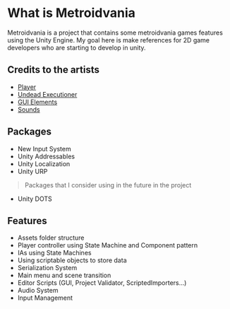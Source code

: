 # What is Metroidvania

Metroidvania is a project that contains some metroidvania games features using the Unity Engine.
My goal here is make references for 2D game developers who are starting to develop in unity.

## Credits to the artists

- [Player](https://aamatniekss.itch.io/fantasy-knight-free-pixelart-animated-character)
- [Undead Executioner](https://darkpixel-kronovi.itch.io/undead-executioner)
- [GUI Elements](https://mounirtohami.itch.io/pixel-art-gui-elements)
- [Sounds](https://jdwasabi.itch.io/8-bit-16-bit-sound-effects-pack)

## Packages

- New Input System
- Unity Addressables
- Unity Localization
- Unity URP

> Packages that I consider using in the future in the project

- Unity DOTS

## Features

- Assets folder structure
- Player controller using State Machine and Component pattern
- IAs using State Machines
- Using scriptable objects to store data
- Serialization System
- Main menu and scene transition
- Editor Scripts (GUI, Project Validator, ScriptedImporters...)
- Audio System
- Input Management
